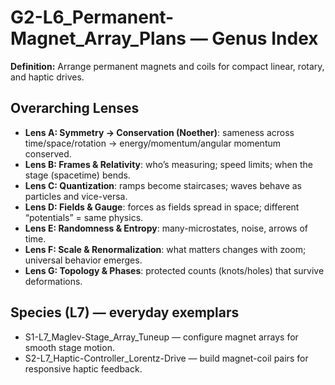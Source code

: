 # G2-L6_Permanent-Magnet_Array_Plans — Genus Index
**Definition:** Arrange permanent magnets and coils for compact linear, rotary, and haptic drives.
## Overarching Lenses

- **Lens A: Symmetry -> Conservation (Noether)**: sameness across time/space/rotation → energy/momentum/angular momentum conserved.
- **Lens B: Frames & Relativity**: who’s measuring; speed limits; when the stage (spacetime) bends.
- **Lens C: Quantization**: ramps become staircases; waves behave as particles and vice-versa.
- **Lens D: Fields & Gauge**: forces as fields spread in space; different “potentials” = same physics.
- **Lens E: Randomness & Entropy**: many-microstates, noise, arrows of time.
- **Lens F: Scale & Renormalization**: what matters changes with zoom; universal behavior emerges.
- **Lens G: Topology & Phases**: protected counts (knots/holes) that survive deformations.

## Species (L7) — everyday exemplars
- S1-L7_Maglev-Stage_Array_Tuneup — configure magnet arrays for smooth stage motion.
- S2-L7_Haptic-Controller_Lorentz-Drive — build magnet-coil pairs for responsive haptic feedback.
